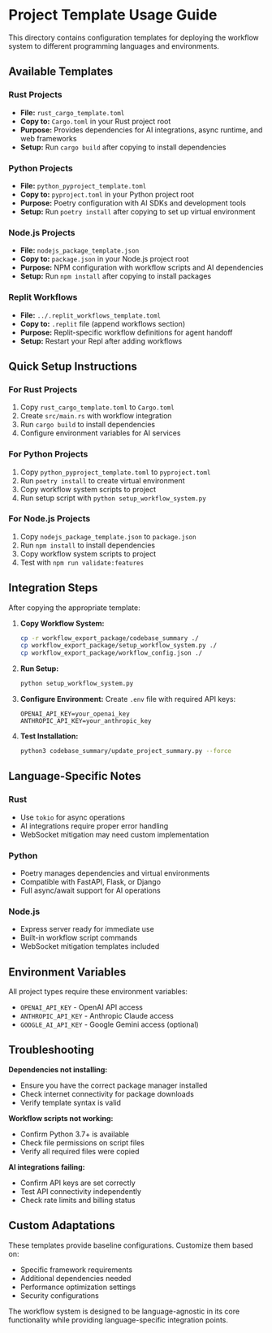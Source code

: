 # Project Template Usage Guide

This directory contains configuration templates for deploying the workflow system to different programming languages and environments.

## Available Templates

### Rust Projects
- **File:** `rust_cargo_template.toml`
- **Copy to:** `Cargo.toml` in your Rust project root
- **Purpose:** Provides dependencies for AI integrations, async runtime, and web frameworks
- **Setup:** Run `cargo build` after copying to install dependencies

### Python Projects
- **File:** `python_pyproject_template.toml`
- **Copy to:** `pyproject.toml` in your Python project root
- **Purpose:** Poetry configuration with AI SDKs and development tools
- **Setup:** Run `poetry install` after copying to set up virtual environment

### Node.js Projects
- **File:** `nodejs_package_template.json`
- **Copy to:** `package.json` in your Node.js project root
- **Purpose:** NPM configuration with workflow scripts and AI dependencies
- **Setup:** Run `npm install` after copying to install packages

### Replit Workflows
- **File:** `../.replit_workflows_template.toml`
- **Copy to:** `.replit` file (append workflows section)
- **Purpose:** Replit-specific workflow definitions for agent handoff
- **Setup:** Restart your Repl after adding workflows

## Quick Setup Instructions

### For Rust Projects
1. Copy `rust_cargo_template.toml` to `Cargo.toml`
2. Create `src/main.rs` with workflow integration
3. Run `cargo build` to install dependencies
4. Configure environment variables for AI services

### For Python Projects
1. Copy `python_pyproject_template.toml` to `pyproject.toml`
2. Run `poetry install` to create virtual environment
3. Copy workflow system scripts to project
4. Run setup script with `python setup_workflow_system.py`

### For Node.js Projects
1. Copy `nodejs_package_template.json` to `package.json`
2. Run `npm install` to install dependencies
3. Copy workflow system scripts to project
4. Test with `npm run validate:features`

## Integration Steps

After copying the appropriate template:

1. **Copy Workflow System:**
   ```bash
   cp -r workflow_export_package/codebase_summary ./
   cp workflow_export_package/setup_workflow_system.py ./
   cp workflow_export_package/workflow_config.json ./
   ```

2. **Run Setup:**
   ```bash
   python setup_workflow_system.py
   ```

3. **Configure Environment:**
   Create `.env` file with required API keys:
   ```
   OPENAI_API_KEY=your_openai_key
   ANTHROPIC_API_KEY=your_anthropic_key
   ```

4. **Test Installation:**
   ```bash
   python3 codebase_summary/update_project_summary.py --force
   ```

## Language-Specific Notes

### Rust
- Use `tokio` for async operations
- AI integrations require proper error handling
- WebSocket mitigation may need custom implementation

### Python
- Poetry manages dependencies and virtual environments
- Compatible with FastAPI, Flask, or Django
- Full async/await support for AI operations

### Node.js
- Express server ready for immediate use
- Built-in workflow script commands
- WebSocket mitigation templates included

## Environment Variables

All project types require these environment variables:
- `OPENAI_API_KEY` - OpenAI API access
- `ANTHROPIC_API_KEY` - Anthropic Claude access
- `GOOGLE_AI_API_KEY` - Google Gemini access (optional)

## Troubleshooting

**Dependencies not installing:**
- Ensure you have the correct package manager installed
- Check internet connectivity for package downloads
- Verify template syntax is valid

**Workflow scripts not working:**
- Confirm Python 3.7+ is available
- Check file permissions on script files
- Verify all required files were copied

**AI integrations failing:**
- Confirm API keys are set correctly
- Test API connectivity independently
- Check rate limits and billing status

## Custom Adaptations

These templates provide baseline configurations. Customize them based on:
- Specific framework requirements
- Additional dependencies needed
- Performance optimization settings
- Security configurations

The workflow system is designed to be language-agnostic in its core functionality while providing language-specific integration points.